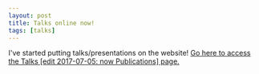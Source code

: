 ```yaml
---
layout: post
title: Talks online now!
tags: [talks]
---
```


I've started putting talks/presentations on the website! [Go here to access the
Talks [edit 2017-07-05: now Publications] page.](/publications/talks)
